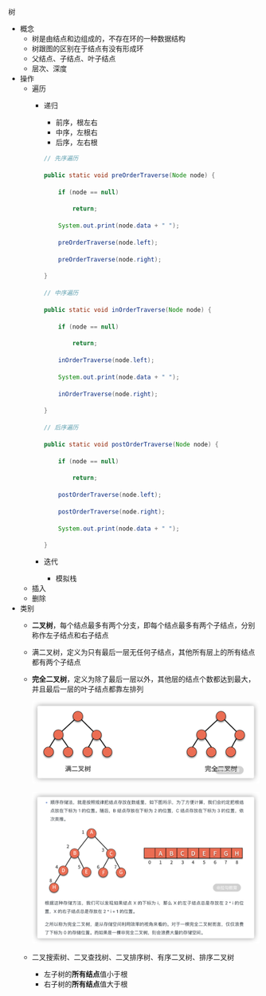 树

- 概念
  - 树是由结点和边组成的，不存在环的一种数据结构
  - 树跟图的区别在于结点有没有形成环
  - 父结点、子结点、叶子结点
  - 层次、深度
- 操作
  - 遍历
    - 递归
      - 前序，根左右
      - 中序，左根右
      - 后序，左右根
      
      ```java
      // 先序遍历
      
      public static void preOrderTraverse(Node node) {
      
          if (node == null)
      
              return;
      
          System.out.print(node.data + " ");
      
          preOrderTraverse(node.left);
      
          preOrderTraverse(node.right);
      
      }
      
      // 中序遍历
      
      public static void inOrderTraverse(Node node) {
      
          if (node == null)
      
              return;
      
          inOrderTraverse(node.left);
      
          System.out.print(node.data + " ");
      
          inOrderTraverse(node.right);
      
      }
      
      // 后序遍历
      
      public static void postOrderTraverse(Node node) {
      
          if (node == null)
      
              return;
      
          postOrderTraverse(node.left);
      
          postOrderTraverse(node.right);
      
          System.out.print(node.data + " ");
      
      }
      
      ```
      
    - 迭代
      - 模拟栈
  - 插入
  - 删除
- 类别
  - **二叉树**，每个结点最多有两个分支，即每个结点最多有两个子结点，分别称作左子结点和右子结点
  
  - 满二叉树，定义为只有最后一层无任何子结点，其他所有层上的所有结点都有两个子结点
  
  - **完全二叉树**，定义为除了最后一层以外，其他层的结点个数都达到最大，并且最后一层的叶子结点都靠左排列
  
    ![image-20210531214707730](${images}/image-20210531214707730.png)
  
    ![image-20210531214738288](${images}/image-20210531214738288.png)
  
  - 二叉搜索树、二叉查找树、二叉排序树、有序二叉树、排序二叉树
    
    - 左子树的**所有结点**值小于根
    - 右子树的**所有结点**值大于根



